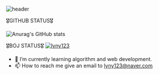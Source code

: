 ![header](https://capsule-render.vercel.app/api?type=wave&color=auto&height=300&section=header&text=sohyundoh%20&fontSize=90)

🎖️GITHUB STATUS🎖️

![Anurag's GitHub stats](https://github-readme-stats.vercel.app/api?username=sohyundoh&show_icons=true&theme=radical)

🎖️BOJ STATUS🎖️
[![lyny123](http://mazassumnida.wtf/api/v2/generate_badge?boj={handle})](https://solved.ac/{handle})

- 🌱 I’m currently learning algorithm and web development. 
- 📫 How to reach me give an email to lyny123@naver.com

<!---
sohyundoh/sohyundoh is a ✨ special ✨ repository because its `README.md` (this file) appears on your GitHub profile.
You can click the Preview link to take a look at your changes.
--->
